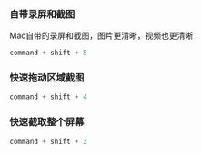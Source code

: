 ### 自带录屏和截图

Mac自带的录屏和截图，图片更清晰，视频也更清晰

```powershell
command + shift + 5
```

### 快速拖动区域截图

```powershell
command + shift + 4
```

### 快速截取整个屏幕

```powershell
command + shift + 3
```
